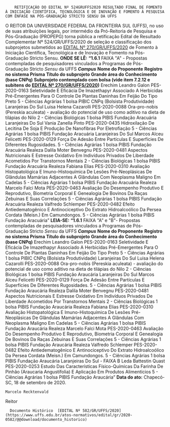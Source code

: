         RETIFICAÇÃO DO EDITAL Nº 524GRUFFS2020 RESULTADO FINAL DE FOMENTO À INICIAÇÃO CIENTÍFICA, TECNOLÓGICA E DE INOVAÇÃO E FOMENTO À PESQUISA COM ÊNFASE NA PÓS-GRADUAÇÃO STRICTO SENSU DA UFFS  

 O REITOR DA UNIVERSIDADE FEDERAL DA FRONTEIRA SUL (UFFS), no uso de suas atribuições legais, por intermédio da Pró-Reitoria de Pesquisa e Pós-Graduação (PROPEPG) torna pública a retificação Edital de Resultado Complementar Nº 524/GR/UFFS/2020 de seleção e classificação dos subprojetos submetidos ao [EDITAL Nº 270/GR/UFFS/2020](https://www.uffs.edu.br/atos-normativos/edital/gr/2020-0270) de Fomento à Iniciação Científica, Tecnológica e de Inovação e Fomento na Pós-Graduação Stricto Sensu.   **ONDE SE LÊ:** **“1.6.1**  FAIXA "A" - Propostas contempladas de pesquisadores vinculados a Programas de Pós-Graduação Stricto *Sensu*  da UFFS      ***Campus***    **Nome do Proponente**   **Registro no sistema Prisma**   **Título do subprojeto**   **Grande área do Conhecimento (base CNPq)**   **Subprojeto contemplado com bolsa (vide item 7.2.12 e subitens do**  **[EDITAL Nº 270/GR/UFFS/2020](https://www.uffs.edu.br/atos-normativos/edital/gr/2020-0270))**     Erechim   Leandro Galon   PES-2020-0163   Seletividade E Eficácia De Imazethapyr Associado A Herbicidas Pré-Emergentes Para O Controle De Plantas Daninhas Em Feijão Do Tipo Preto   5 - Ciências Agrárias   1 bolsa PIBIC CNPq (Bolsista Produtividade)     Laranjeiras Do Sul   Luisa Helena Cazarolli   PES-2020-0088   Ora-pro-nobis (Pereskia aculeata) - avaliação do potencial de uso como aditivo na dieta de tilápias do Nilo   2 - Ciências Biológicas   1 bolsa PIBIS Fundação Aracuária     Laranjeiras Do Sul   Vania Zanella Pinto   PES-2020-0435   Hidroxilação De Lecitina De Soja E Produção De Nanofibras Por Eletrofiação   5 - Ciências Agrárias   1 bolsa PIBIS Fundação Aracuária     Laranjeiras Do Sul   Marcos Alceu Felicetti   PES-2020-0129   Força De Adesão Entre Partículas E Superfícies De Diferentes Rugosidades.   5 - Ciências Agrárias   1 bolsa PIBIS Fundação Aracuária     Realeza   Dalila Moter Benvegnu   PES-2020-0481   Aspectos Nutricionais E Estresse Oxidativo Em Indivíduos Privados De Liberdade Acometidos Por Transtornos Mentais   2 - Ciências Biológicas   1 bolsa PIBIS Fundação Aracuária     Realeza   Fabiana Elias   PES-2020-0310   Avaliação Histopatológica E Imuno-Histoquímica De Lesões Pré-Neoplásicas De Glândulas Mamárias Adjacentes A Glândulas Com Neoplasma Maligno Em Cadelas   5 - Ciências Agrárias   1 bolsa PIBIS Fundação Aracuária     Realeza   Marcelo Falci Mota   PES-2020-0463   Avaliação Do Desempenho Produtivo E Reprodutivo, Biometria Corporal E Genealogia De Bovinos Da Raças Zebuinas E Suas Correlações   5 - Ciências Agrárias   1 bolsa PIBIS Fundação Aracuária     Realeza   Valfredo Schlemper   PES-2020-0482   Efeito Antiedematogênico E Antinociceptivo Do Extrato Hidroalcoólico Da Persea Cordata (Meisn.) Em Camundongos.   5 - Ciências Agrárias   1 bolsa PIBIS Fundação Aracuária”       **LEIA-SE:** **“1.6.1**  FAIXA "A" e "B"- Propostas contempladas de pesquisadores vinculados a Programas de Pós-Graduação Stricto *Sensu*  da UFFS      ***Campus***    **Nome do Proponente**   **Registro no sistema Prisma**   **Título do subprojeto**   **Grande área do Conhecimento (base CNPq)**         Erechim   Leandro Galon   PES-2020-0163   Seletividade E Eficácia De Imazethapyr Associado A Herbicidas Pré-Emergentes Para O Controle De Plantas Daninhas Em Feijão Do Tipo Preto   5 - Ciências Agrárias   1 bolsa PIBIC CNPq (Bolsista Produtividade)     Laranjeiras Do Sul   Luisa Helena Cazarolli   PES-2020-0088   Ora-pro-nobis (Pereskia aculeata) - avaliação do potencial de uso como aditivo na dieta de tilápias do Nilo   2 - Ciências Biológicas   1 bolsa PIBIS Fundação Araucária     Laranjeiras Do Sul   Marcos Alceu Felicetti   PES-2020-0129   Força De Adesão Entre Partículas E Superfícies De Diferentes Rugosidades.   5 - Ciências Agrárias   1 bolsa PIBIS Fundação Araucária     Realeza   Dalila Moter Benvegnu   PES-2020-0481   Aspectos Nutricionais E Estresse Oxidativo Em Indivíduos Privados De Liberdade Acometidos Por Transtornos Mentais   2 - Ciências Biológicas   1 bolsa PIBIS Fundação Araucária     Realeza   Fabiana Elias   PES-2020-0310   Avaliação Histopatológica E Imuno-Histoquímica De Lesões Pré-Neoplásicas De Glândulas Mamárias Adjacentes A Glândulas Com Neoplasma Maligno Em Cadelas   5 - Ciências Agrárias   1 bolsa PIBIS Fundação Araucária     Realeza   Marcelo Falci Mota   PES-2020-0463   Avaliação Do Desempenho Produtivo E Reprodutivo, Biometria Corporal E Genealogia De Bovinos Da Raças Zebuinas E Suas Correlações   5 - Ciências Agrárias   1 bolsa PIBIS Fundação Araucária     Realeza   Valfredo Schlemper   PES-2020-0482   Efeito Antiedematogênico E Antinociceptivo Do Extrato Hidroalcoólico Da Persea Cordata (Meisn.) Em Camundongos.   5 - Ciências Agrárias   1 bolsa PIBIS Fundação Araucária     Laranjeiras Do Sul - FAIXA B   Leda Battestin Quast   PES-2020-0253   Estudo Das Características Físico-Químicas Da Farinha De Pinhão (Araucaria Angustifolia) E Aplicação Em Produtos Alimentícios   5 - Ciências Agrárias   1 bolsa PIBIS Fundação Araucária”            **Data do ato:** Chapecó-SC, 18 de setembro de 2020.   
 

    Marcelo Recktenvald   
 Reitor 

      Documento Histórico  [EDITAL Nº 582/GR/UFFS/2020](https://www.uffs.edu.br/atos-normativos/edital/gr/2020-0582/@@download/documento_historico)     
      